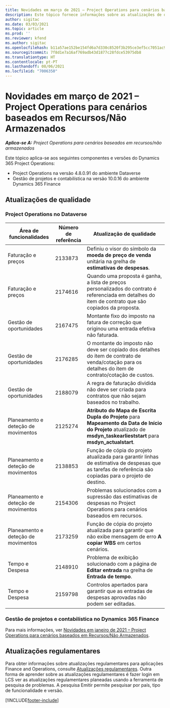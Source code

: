 ```yaml
---
title: Novidades em março de 2021 – Project Operations para cenários baseados em Recursos/Não Armazenados
description: Este tópico fornece informações sobre as atualizações de qualidade disponíveis na versão de março de 2021 do Project Operations para cenários baseados em Recursos/Não Armazenados.
author: sigitac
ms.date: 03/03/2021
ms.topic: article
ms.prod: ''
ms.reviewer: kfend
ms.author: sigitac
ms.openlocfilehash: b11a57ae152be154fd6a7d330c8520f3b295ce3ef5cc7051ac9b343e3bcdbe12
ms.sourcegitcommit: 7f8d1e7a16af769adb43d1877c28fdce53975db8
ms.translationtype: HT
ms.contentlocale: pt-PT
ms.lasthandoff: 08/06/2021
ms.locfileid: "7006350"
---
```

# <a name="whats-new-march-2021---project-operations-for-resourcenon-stocked-based-scenarios"></a>Novidades em março de 2021 – Project Operations para cenários baseados em Recursos/Não Armazenados

_**Aplica-se A:** Project Operations para cenários baseados em recursos/não armazenados_

Este tópico aplica-se aos seguintes componentes e versões do Dynamics 365 Project Operations:

- Project Operations na versão 4.8.0.91 do ambiente Dataverse 
- Gestão de projetos e contabilística na versão 10.0.16 do ambiente Dynamics 365 Finance 

## <a name="quality-updates"></a>Atualizações de qualidade

### <a name="project-operations-on-dataverse"></a>Project Operations no Dataverse


| **Área de funcionalidades** | **Número de referência** | **Atualização de qualidade** |
| --- | --- | --- |
| Faturação e preços | 2133873 | Definiu o visor do símbolo da **moeda de preço de venda** unitária na grelha de **estimativas de despesas**. |
| Faturação e preços | 2174616 | Quando uma proposta é ganha, a lista de preços personalizados do contrato é referenciada em detalhes do item de contrato que são copiados da proposta. |
| Gestão de oportunidades | 2167475 | Montante fixo do imposto na fatura de correção que originou uma entrada efetiva não faturada. |
| Gestão de oportunidades | 2176285 | O montante do imposto não deve ser copiado dos detalhes do item de contrato de venda/cotação para os detalhes do item de contrato/cotação de custos. |
| Gestão de oportunidades | 2188079 | A regra de faturação dividida não deve ser criada para contratos que não sejam baseados no trabalho. |
| Planeamento e deteção de movimentos | 2125274 | **Atributo do Mapa de Escrita Dupla do Projeto** para **Mapeamento da Data de Início do Projeto** atualizado de **msdyn\_taskearlieststart** para **msdyn\_actualstart**. |
| Planeamento e deteção de movimentos | 2138853 | Função de cópia do projeto atualizada para garantir linhas de estimativa de despesas que as tarefas de referência são copiadas para o projeto de destino. |
| Planeamento e deteção de movimentos | 2154306 | Problemas solucionados com a supressão das estimativas de despesas no Project Operations para cenários baseados em recursos. |
| Planeamento e deteção de movimentos | 2173259 | Função de cópia do projeto atualizada para garantir que não exibe mensagem de erro **A copiar WBS** em certos cenários. |
| Tempo e Despesa | 2148910 | Problema de exibição solucionado com a página de **Editar entrada** na grelha de **Entrada de tempo**. |
| Tempo e Despesa | 2159798 | Controlos apertados para garantir que as entradas de despesas aprovadas não podem ser editadas. |

### <a name="project-management-and-accounting-on-dynamics-365-finance"></a>Gestão de projetos e contabilística no Dynamics 365 Finance

Para mais informações, ver [Novidades em janeiro de 2021 – Project Operations para cenários baseados em Recursos/Não Armazenados](whats-new-jan-2021-resource-based.md).

## <a name="regulatory-updates"></a>Atualizações regulamentares

Para obter informações sobre atualizações regulamentares para aplicações Finance and Operations, consulte [Atualizações regulamentares](/dynamics365/finance/localizations/regulatory-updates). Outra forma de aprender sobre as atualizações regulamentares é fazer login em LCS ver as atualizações regulamentares planeadas usando a ferramenta de pesquisa de problemas. A pesquisa Emitir permite pesquisar por país, tipo de funcionalidade e versão.


[!INCLUDE[footer-include](../includes/footer-banner.md)]